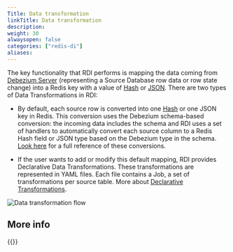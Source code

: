 ```yaml
---
Title: Data transformation
linkTitle: Data transformation
description:
weight: 30
alwaysopen: false
categories: ["redis-di"]
aliases: 
---
```


The key functionality that RDI performs is mapping the data coming from [Debezium Server](https://debezium.io/documentation/reference/stable/operations/debezium-server.html) (representing a Source Database row data or row state change) into a Redis key with a value of [Hash](https://redis.io/docs/data-types/hashes/) or [JSON](https://redis.io/docs/stack/json/).
There are two types of Data Transformations in RDI:

- By default, each source row is converted into one [Hash](https://redis.io/docs/data-types/hashes/) or one JSON key in Redis.
  This conversion uses the Debezium schema-based conversion: the incoming data includes the schema and RDI uses a set of handlers to automatically convert each source column to a Redis Hash field or JSON type based on the Debezium type in the schema. [Look here](../reference/data-types-conversion/data-types-conversion.md) for a full reference of these conversions.

- If the user wants to add or modify this default mapping, RDI provides Declarative Data Transformations. These transformations are represented in YAML files. Each file contains a Job, a set of transformations per source table. More about [Declarative Transformations](data-transformation-pipeline.md).

![Data transformation flow](/images/rdi/data-transformation-flow.png)

## More info

{{<allchildren style="h2" description="true">}}